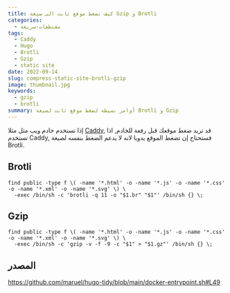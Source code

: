 ```yaml
---
title: كيف تضغط موقع ثابت الى صيغة Gzip و Brotli
categories:
  - مقتطفات-سريعة
tags:
  - Caddy
  - Hugo
  - Brotli
  - Gzip
  - static site
date: 2022-09-14
slug: compress-static-site-brotli-gzip
image: thumbnail.jpg
keywords:
  - gzip
  - brotli
summary: أوامر بسيطة لضغط موقع ثابت لصيغة Brotli و Gzip
---
```


إذا تستخدم خادم ويب مثل مثلا [Caddy](https://caddyserver.com),
قد تريد ضغط موقعك قبل رفعة للخادم, اذا تستخدم Caddy, فستحتاج إن تضغط الموقع يدويا لانه لا يدعم الضغط بنفسه لصيغة Brotli.

## Brotli
```
find public -type f \( -name '*.html' -o -name '*.js' -o -name '*.css' -o -name '*.xml' -o -name '*.svg' \) \
  -exec /bin/sh -c 'brotli -q 11 -o "$1.br" "$1"' /bin/sh {} \;
```

## Gzip
```
find public -type f \( -name '*.html' -o -name '*.js' -o -name '*.css' -o -name '*.xml' -o -name '*.svg' \) \
  -exec /bin/sh -c 'gzip -v -f -9 -c "$1" > "$1.gz"' /bin/sh {} \;
```

## المصدر
https://github.com/maruel/hugo-tidy/blob/main/docker-entrypoint.sh#L49
